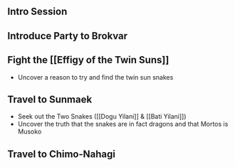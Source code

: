 ## Intro Session

## Introduce Party to Brokvar

## Fight the [[Effigy of the Twin Suns]]
- Uncover a reason to try and find the twin sun snakes

## Travel to Sunmaek
- Seek out the Two Snakes ([[Dogu Yilani]] & [[Bati Yilani]])
- Uncover the truth that the snakes are in fact dragons and that Mortos is Musoko

## Travel to Chimo-Nahagi
